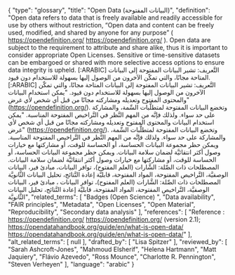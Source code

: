 {
    "type": "glossary",
    "title": "Open Data (البيانات المفتوحة)",
    "definition": "Open data refers to data that is freely available and readily accessible for use by others without restriction, “Open data and content can be freely used, modified, and shared by anyone for any purpose” ( https://opendefinition.org/ https://opendefinition.org/ ). Open data are subject to the requirement to attribute and share alike, thus it is important to consider appropriate Open Licenses. Sensitive or time-sensitive datasets can be embargoed or shared with more selective access options to ensure data integrity is upheld. [:ARABIC] التَّعريف: تشير البيانات المفتوحة إلى البيانات المتاحة مجانًا، والتي تمكّن الآخرون من الوصول إليها بسهولة للاستخدام دون قيود. [:ARABIC] التَّعريف: تشير البيانات المفتوحة إلى البيانات المتاحة مجانًا، والتي تمكّن الآخرون من الوصول إليها بسهولة للاستخدام دون قيود. \"يمكن استخدام البيانات والمحتوى المفتوح وتعديله ومشاركته مجانًا من قبل أي شخص لأي غرض\" (https://opendefinition.org/). وتخضع البيانات المفتوحة لمتطلَّبات السِّمة، والمشاركة على حد سواء. ولذلك فإنَّه من المهم النَّظر في التَّراخيص المفتوحة المناسبة. \"يمكن استخدام البيانات والمحتوى المفتوح وتعديله ومشاركته مجانًا من قبل أي شخص لأي غرض\" (https://opendefinition.org/). وتخضع البيانات المفتوحة لمتطلَّبات السِّمة، والمشاركة على حد سواء. ولذلك فإنَّه من المهم النَّظر في التَّراخيص المفتوحة المناسبة. ويمكن حظر مجموعة البيانات الحساسة، أو الحساسة للوقت، أو مشاركتها مع خيارات وصول أكثر انتقائيَّة لضمان سلامة البيانات. ويمكن حظر مجموعة البيانات الحساسة، أو الحساسة للوقت، أو مشاركتها مع خيارات وصول أكثر انتقائيَّة لضمان سلامة البيانات. المصطلحات ذات الصِّلة: الشَّارات (العلم المفتوح)، توافر البيانات، مبادئ فير، البيانات الوصفيَّة، التَّراخيص المفتوحة، المواد المفتوحة، قابليَّة إعادة النَّتائج، تحليل البيانات الثَّانويَّة المصطلحات ذات الصِّلة: الشَّارات (العلم المفتوح)، توافر البيانات ، مبادئ فير، البيانات الوصفيَّة، التَّراخيص المفتوحة، المواد المفتوحة، قابليَّة إعادة النَّتائج، تحليل البيانات الثَّانويَّة",
    "related_terms": [
        "Badges (Open Science) ",
        "Data availability",
        "FAIR principles",
        "Metadata",
        "Open Licenses",
        "Open Material",
        "Reproducibility",
        "Secondary data analysis"
    ],
    "references": [
        "Reference :  https://opendefinition.org/ https://opendefinition.org/ (version 2.1); https://opendatahandbook.org/guide/en/what-is-open-data/ https://opendatahandbook.org/guide/en/what-is-open-data/"
    ],
    "alt_related_terms": [
        null
    ],
    "drafted_by": [
        "Lisa Spitzer"
    ],
    "reviewed_by": [
        "Sarah Ashcroft-Jones",
        "Mahmoud Elsherif",
        "Helena Hartmann",
        "Matt Jaquiery",
        "Flávio Azevedo",
        "Ross Mounce",
        "Charlotte R. Pennington",
        "Steven Verheyen"
    ],
    "language": "arabic"
}